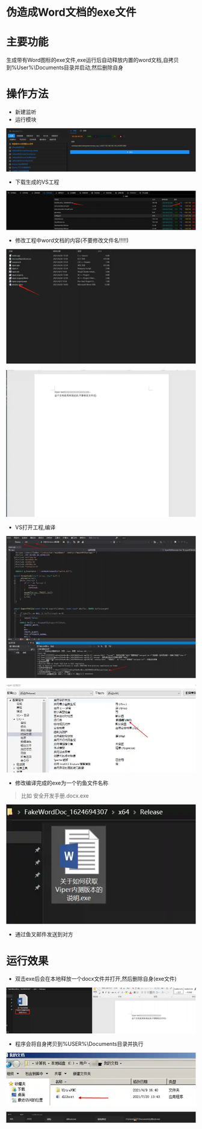 # 伪造成Word文档的exe文件

# 主要功能
生成带有Word图标的exe文件,exe运行后自动释放内置的word文档,自拷贝到%User%\Documents目录并启动,然后删除自身

# 操作方法
+ 新建监听
+ 运行模块

![](img\InitialAccess_SpearphishingAttachment_FakeWordDoc\1.webp)

+ 下载生成的VS工程

![](img\InitialAccess_SpearphishingAttachment_FakeWordDoc\2.webp)

+ 修改工程中word文档的内容(不要修改文件名!!!!!)

![](img\InitialAccess_SpearphishingAttachment_FakeWordDoc\3.webp)

![](img\InitialAccess_SpearphishingAttachment_FakeWordDoc\4.webp)

+ VS打开工程,编译

![](img\InitialAccess_SpearphishingAttachment_FakeWordDoc\5.webp)

![](img\InitialAccess_SpearphishingAttachment_FakeWordDoc\6.webp)

+ 修改编译完成的exe为一个钓鱼文件名称

> 比如 安全开发手册.docx.exe
>

![](img\InitialAccess_SpearphishingAttachment_FakeWordDoc\7.webp)



+ 通过鱼叉邮件发送到对方

# 运行效果
+ 双击exe后会在本地释放一个docx文件并打开,然后删除自身(exe文件)

![](img\InitialAccess_SpearphishingAttachment_FakeWordDoc\8.webp)

+ 程序会将自身拷贝到%USER%\Documents目录并执行

![](img\InitialAccess_SpearphishingAttachment_FakeWordDoc\9.webp)

![](img\InitialAccess_SpearphishingAttachment_FakeWordDoc\10.webp)




